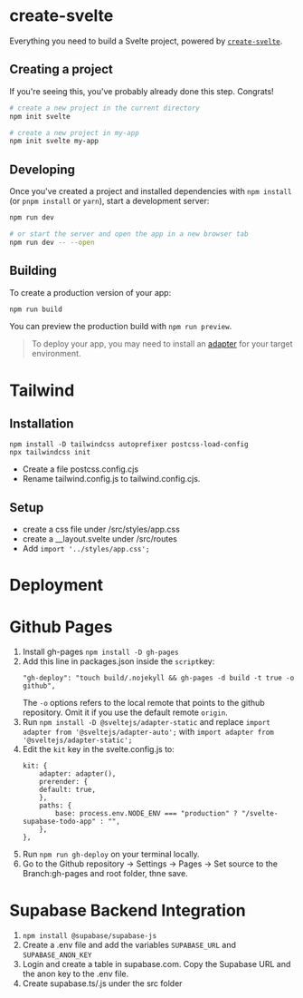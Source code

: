 # create-svelte

Everything you need to build a Svelte project, powered by [`create-svelte`](https://github.com/sveltejs/kit/tree/master/packages/create-svelte).

## Creating a project

If you're seeing this, you've probably already done this step. Congrats!

```bash
# create a new project in the current directory
npm init svelte

# create a new project in my-app
npm init svelte my-app
```

## Developing

Once you've created a project and installed dependencies with `npm install` (or `pnpm install` or `yarn`), start a development server:

```bash
npm run dev

# or start the server and open the app in a new browser tab
npm run dev -- --open
```

## Building

To create a production version of your app:

```bash
npm run build
```

You can preview the production build with `npm run preview`.

> To deploy your app, you may need to install an [adapter](https://kit.svelte.dev/docs/adapters) for your target environment.

# Tailwind

## Installation
```
npm install -D tailwindcss autoprefixer postcss-load-config
npx tailwindcss init
```

* Create a file postcss.config.cjs
* Rename tailwind.config.js to tailwind.config.cjs.

## Setup

* create a css file under /src/styles/app.css
* create a __layout.svelte under /src/routes
* Add `import '../styles/app.css';`

# Deployment

# Github Pages

1. Install gh-pages `npm install -D gh-pages`
2. Add this line in packages.json inside the `script`key:
    ```
    "gh-deploy": "touch build/.nojekyll && gh-pages -d build -t true -o github",
    ```
    The `-o` options refers to the local remote that points to the github repository. Omit it if you use the default remote `origin`.
3. Run `npm install -D @sveltejs/adapter-static` and replace `import adapter from '@sveltejs/adapter-auto';` with `import adapter from '@sveltejs/adapter-static';`
4. Edit the `kit` key in the svelte.config.js to:
    ```
    kit: {
        adapter: adapter(),
        prerender: {
        default: true,
        },
        paths: {
            base: process.env.NODE_ENV === "production" ? "/svelte-supabase-todo-app" : "",
        },
    },
    ```
5. Run `npm run gh-deploy` on your terminal locally.
6. Go to the Github repository -> Settings -> Pages -> Set source to the Branch:gh-pages and root folder, thne save.

# Supabase Backend Integration

1. `npm install @supabase/supabase-js`
2. Create a .env file and add the variables `SUPABASE_URL` and `SUPABASE_ANON_KEY`
3. Login and create a table in supabase.com. Copy the Supabase URL and the anon key to the .env file.
4. Create supabase.ts/.js under the src folder